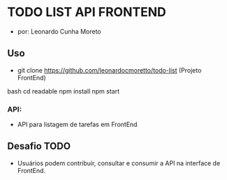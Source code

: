 # TODO LIST API FRONTEND
* por: Leonardo Cunha Moreto

## Uso

* git clone https://github.com/leonardocmoretto/todo-list (Projeto FrontEnd)


bash
cd readable
npm install
npm start


### API:

* API para listagem de tarefas em FrontEnd

## Desafio TODO

* Usuários podem contribuir, consultar e consumir a API na interface de FrontEnd.
